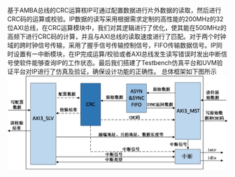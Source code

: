 基于AMBA总线的CRC运算核IP可通过配置数据进行片外数据的读取，然后进行CRC码的运算或校验。IP数据的读写采用根据需求定制的高性能的200MHz的32位AXI总线，在CRC运算模块中，我们对其逻辑进行了优化，使其能在500MHz的高频下进行CRC码的计算，并且与AXI总线的读取速度进行了匹配。对于两个时钟域的跨时钟信号传输，采用了握手信号传输控制信号，FIFO传输数据信号。IP同时设置有一中断模块，在IP完成运算/校验或者AXI总线发生读写错误时发出中断信号使软件能够查询IP的工作状态。最后我们搭建了Testbench仿真平台和UVM验证平台对IP进行了仿真及验证，确保设计功能的正确性。
总体框架如下图所示
![image](https://github.com/18326136235/CRC/blob/master/KJ.png)
